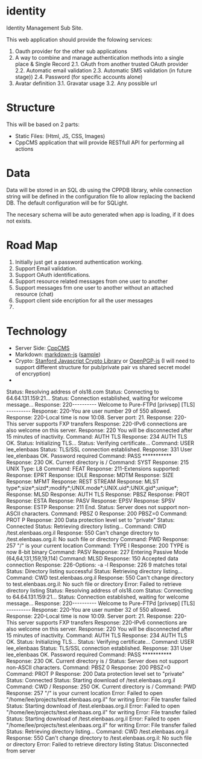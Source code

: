 identity
========

Identity Management Sub Site.

This web application should provide the folowing services:
1. Oauth provider for the other sub applications
2. A way to combine and manage authentication methods into a single place & Single Record
2.1. OAuth from another trusted OAuth provider
2.2. Automatic email validation
2.3. Automatic SMS validation (in future stage))
2.4. Password (for specific accounts alone)
3. Avatar definition
3.1. Gravatar usage
3.2. Any possible url

Structure
=========

This will be based on 2 parts:
* Static Files: (Html, JS, CSS, Images)
* CppCMS application that will provide RESTfull API for performing all actions

Data
====

Data will be stored in an SQL db using the CPPDB library, while connection string will be defined in the 
configuration file to allow replacing the backend DB. The default configuration will be for SQLight.

The necesary schema will be auto generated when app is loading, if it does not exists.

Road Map
========
1. Initially just get a password authentication working.
2. Support Email validation.
3. Support OAuth identifications.
4. Support resource related messages from one user to another
5. Support messages frm one user to another without an attached resource (chat)
6. Support client side encription for all the user messages
7. 

Technology
==========
* Server Side: [CppCMS](http://cppcms.com/)
* Markdown: [markdown-js](https://github.com/evilstreak/markdown-js) ([sample](http://www.markdownviewer.com/))
* Crypto: [Stanford Javascript Crypto Library](http://crypto.stanford.edu/sjcl/) or [OpenPGP-js](https://github.com/openpgpjs/openpgpjs) (I will need to support different structure for pub/private pair vs shared secret model of encryption)
* 

Status:	Resolving address of ols18.com
Status:	Connecting to 64.64.131.159:21...
Status:	Connection established, waiting for welcome message...
Response:	220---------- Welcome to Pure-FTPd [privsep] [TLS] ----------
Response:	220-You are user number 29 of 550 allowed.
Response:	220-Local time is now 10:08. Server port: 21.
Response:	220-This server supports FXP transfers
Response:	220-IPv6 connections are also welcome on this server.
Response:	220 You will be disconnected after 15 minutes of inactivity.
Command:	AUTH TLS
Response:	234 AUTH TLS OK.
Status:	Initializing TLS...
Status:	Verifying certificate...
Command:	USER lee_elenbaas
Status:	TLS/SSL connection established.
Response:	331 User lee_elenbaas OK. Password required
Command:	PASS ***********
Response:	230 OK. Current directory is /
Command:	SYST
Response:	215 UNIX Type: L8
Command:	FEAT
Response:	211-Extensions supported:
Response:	 EPRT
Response:	 IDLE
Response:	 MDTM
Response:	 SIZE
Response:	 MFMT
Response:	 REST STREAM
Response:	 MLST type*;size*;sizd*;modify*;UNIX.mode*;UNIX.uid*;UNIX.gid*;unique*;
Response:	 MLSD
Response:	 AUTH TLS
Response:	 PBSZ
Response:	 PROT
Response:	 ESTA
Response:	 PASV
Response:	 EPSV
Response:	 SPSV
Response:	 ESTP
Response:	211 End.
Status:	Server does not support non-ASCII characters.
Command:	PBSZ 0
Response:	200 PBSZ=0
Command:	PROT P
Response:	200 Data protection level set to "private"
Status:	Connected
Status:	Retrieving directory listing...
Command:	CWD /test.elenbaas.org.il
Response:	550 Can't change directory to /test.elenbaas.org.il: No such file or directory
Command:	PWD
Response:	257 "/" is your current location
Command:	TYPE I
Response:	200 TYPE is now 8-bit binary
Command:	PASV
Response:	227 Entering Passive Mode (64,64,131,159,19,114)
Command:	MLSD
Response:	150 Accepted data connection
Response:	226-Options: -a -l 
Response:	226 9 matches total
Status:	Directory listing successful
Status:	Retrieving directory listing...
Command:	CWD test.elenbaas.org.il
Response:	550 Can't change directory to test.elenbaas.org.il: No such file or directory
Error:	Failed to retrieve directory listing
Status:	Resolving address of ols18.com
Status:	Connecting to 64.64.131.159:21...
Status:	Connection established, waiting for welcome message...
Response:	220---------- Welcome to Pure-FTPd [privsep] [TLS] ----------
Response:	220-You are user number 32 of 550 allowed.
Response:	220-Local time is now 10:09. Server port: 21.
Response:	220-This server supports FXP transfers
Response:	220-IPv6 connections are also welcome on this server.
Response:	220 You will be disconnected after 15 minutes of inactivity.
Command:	AUTH TLS
Response:	234 AUTH TLS OK.
Status:	Initializing TLS...
Status:	Verifying certificate...
Command:	USER lee_elenbaas
Status:	TLS/SSL connection established.
Response:	331 User lee_elenbaas OK. Password required
Command:	PASS ***********
Response:	230 OK. Current directory is /
Status:	Server does not support non-ASCII characters.
Command:	PBSZ 0
Response:	200 PBSZ=0
Command:	PROT P
Response:	200 Data protection level set to "private"
Status:	Connected
Status:	Starting download of /test.elenbaas.org.il
Command:	CWD /
Response:	250 OK. Current directory is /
Command:	PWD
Response:	257 "/" is your current location
Error:	Failed to open "/home/lee/projects/test.elenbaas.org.il" for writing
Error:	File transfer failed
Status:	Starting download of /test.elenbaas.org.il
Error:	Failed to open "/home/lee/projects/test.elenbaas.org.il" for writing
Error:	File transfer failed
Status:	Starting download of /test.elenbaas.org.il
Error:	Failed to open "/home/lee/projects/test.elenbaas.org.il" for writing
Error:	File transfer failed
Status:	Retrieving directory listing...
Command:	CWD /test.elenbaas.org.il
Response:	550 Can't change directory to /test.elenbaas.org.il: No such file or directory
Error:	Failed to retrieve directory listing
Status:	Disconnected from server
